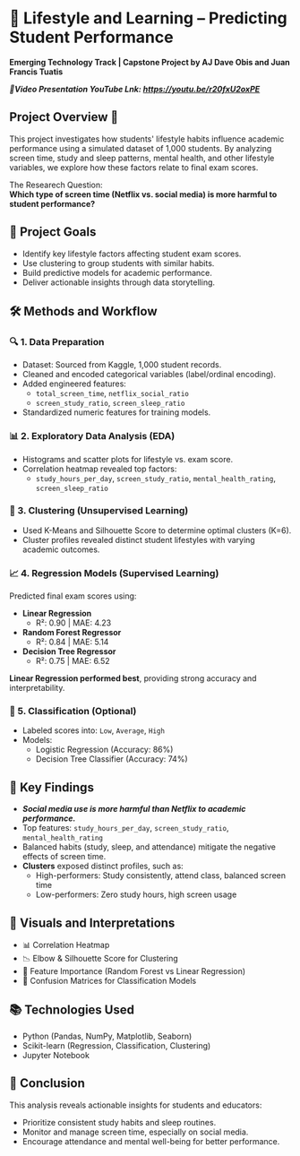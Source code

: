 # 📘 Lifestyle and Learning – Predicting Student Performance

**Emerging Technology Track | Capstone Project by AJ Dave Obis and Juan Francis Tuatis**  

***📼Video Presentation YouTube Lnk: https://youtu.be/r20fxU2oxPE***

##  Project Overview 🧠

This project investigates how students' lifestyle habits influence academic performance using a simulated dataset of 1,000 students. By analyzing screen time, study and sleep patterns, mental health, and other lifestyle variables, we explore how these factors relate to final exam scores.

The Researech Question:  
**Which type of screen time (Netflix vs. social media) is more harmful to student performance?**

## 🎯 Project Goals

- Identify key lifestyle factors affecting student exam scores.
- Use clustering to group students with similar habits.
- Build predictive models for academic performance.
- Deliver actionable insights through data storytelling.

## 🛠️ Methods and Workflow

### 🔍 1. Data Preparation
- Dataset: Sourced from Kaggle, 1,000 student records.
- Cleaned and encoded categorical variables (label/ordinal encoding).
- Added engineered features:
  - `total_screen_time`, `netflix_social_ratio`
  - `screen_study_ratio`, `screen_sleep_ratio`
- Standardized numeric features for training models.

### 📊 2. Exploratory Data Analysis (EDA)
- Histograms and scatter plots for lifestyle vs. exam score.
- Correlation heatmap revealed top factors:
  - `study_hours_per_day`, `screen_study_ratio`, `mental_health_rating`, `screen_sleep_ratio`

### 🧩 3. Clustering (Unsupervised Learning)
- Used K-Means and Silhouette Score to determine optimal clusters (K=6).
- Cluster profiles revealed distinct student lifestyles with varying academic outcomes.

### 📈 4. Regression Models (Supervised Learning)
Predicted final exam scores using:
- **Linear Regression**
  - R²: 0.90 | MAE: 4.23
- **Random Forest Regressor**
  - R²: 0.84 | MAE: 5.14
- **Decision Tree Regressor**
  - R²: 0.75 | MAE: 6.52

**Linear Regression performed best**, providing strong accuracy and interpretability.

### 🧠 5. Classification (Optional)
- Labeled scores into: `Low`, `Average`, `High`
- Models:
  - Logistic Regression (Accuracy: 86%)
  - Decision Tree Classifier (Accuracy: 74%)

## 📌 Key Findings

- ***Social media use is more harmful than Netflix to academic performance.***
- Top features: `study_hours_per_day`, `screen_study_ratio`, `mental_health_rating`
- Balanced habits (study, sleep, and attendance) mitigate the negative effects of screen time.
- **Clusters** exposed distinct profiles, such as:
  - High-performers: Study consistently, attend class, balanced screen time
  - Low-performers: Zero study hours, high screen usage

## 🔎 Visuals and Interpretations

- 📊 Correlation Heatmap
- 📉 Elbow & Silhouette Score for Clustering
- 🧠 Feature Importance (Random Forest vs Linear Regression)
- 🧮 Confusion Matrices for Classification Models

## 📚 Technologies Used

- Python (Pandas, NumPy, Matplotlib, Seaborn)
- Scikit-learn (Regression, Classification, Clustering)
- Jupyter Notebook

## 🧾 Conclusion

This analysis reveals actionable insights for students and educators:
- Prioritize consistent study habits and sleep routines.
- Monitor and manage screen time, especially on social media.
- Encourage attendance and mental well-being for better performance.

